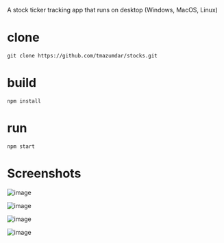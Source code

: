 A stock ticker tracking app that runs on desktop (Windows, MacOS, Linux)

# clone
`git clone https://github.com/tmazumdar/stocks.git`

# build
`npm install`

# run
`npm start`

# Screenshots

![image](https://github.com/tmazumdar/stocks/assets/1673518/d77f233f-a9ed-48fb-9045-31b7180513df)


![image](https://github.com/tmazumdar/stocks/assets/1673518/c49ad1c3-86b8-4418-978c-c988ff08ac79)


![image](https://github.com/tmazumdar/stocks/assets/1673518/6da6a97b-ca55-4251-8f0f-1deeae28fc94)


![image](https://github.com/tmazumdar/stocks/assets/1673518/1235932e-304d-469d-a7a6-350f1df9573f)


